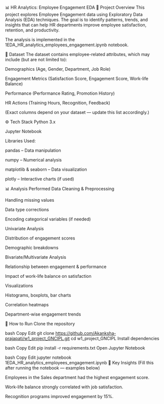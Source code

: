 📊 HR Analytics: Employee Engagement EDA
📌 Project Overview
This project explores Employee Engagement data using Exploratory Data Analysis (EDA) techniques.
The goal is to identify patterns, trends, and insights that can help HR departments improve employee satisfaction, retention, and productivity.

The analysis is implemented in the 1EDA_HR_analytics_employees_engagement.ipynb notebook.

📂 Dataset
The dataset contains employee-related attributes, which may include (but are not limited to):

Demographics (Age, Gender, Department, Job Role)

Engagement Metrics (Satisfaction Score, Engagement Score, Work-life Balance)

Performance (Performance Rating, Promotion History)

HR Actions (Training Hours, Recognition, Feedback)

(Exact columns depend on your dataset — update this list accordingly.)

⚙️ Tech Stack
Python 3.x

Jupyter Notebook

Libraries Used:

pandas – Data manipulation

numpy – Numerical analysis

matplotlib & seaborn – Data visualization

plotly – Interactive charts (if used)

📊 Analysis Performed
Data Cleaning & Preprocessing

Handling missing values

Data type corrections

Encoding categorical variables (if needed)

Univariate Analysis

Distribution of engagement scores

Demographic breakdowns

Bivariate/Multivariate Analysis

Relationship between engagement & performance

Impact of work-life balance on satisfaction

Visualizations

Histograms, boxplots, bar charts

Correlation heatmaps

Department-wise engagement trends

🚀 How to Run
Clone the repository

bash
Copy
Edit
git clone https://github.com/Akanksha-prajapati/w1_project_GNCIPL.git
cd w1_project_GNCIPL
Install dependencies

bash
Copy
Edit
pip install -r requirements.txt
Open Jupyter Notebook

bash
Copy
Edit
jupyter notebook 1EDA_HR_analytics_employees_engagement.ipynb
📌 Key Insights
(Fill this after running the notebook — examples below)

Employees in the Sales department had the highest engagement score.

Work-life balance strongly correlated with job satisfaction.

Recognition programs improved engagement by 15%.
